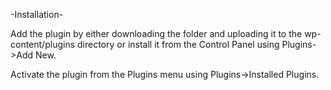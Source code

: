-Installation-

Add the plugin by either downloading the folder and uploading it to the wp-content/plugins directory or install it from the Control Panel using Plugins->Add New.

Activate the plugin from the Plugins menu using Plugins->Installed Plugins.
